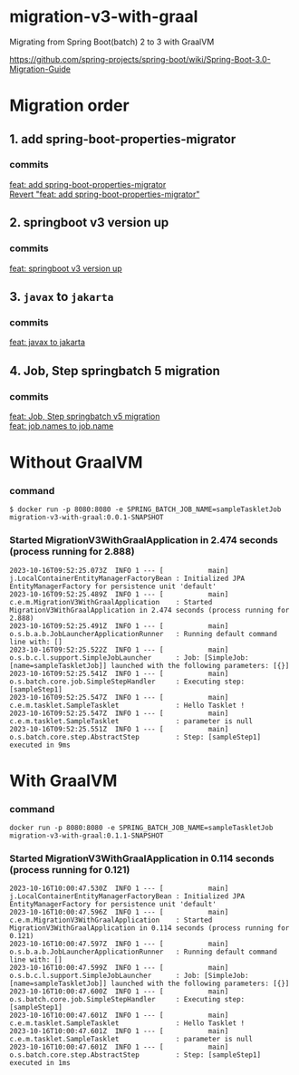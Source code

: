 # migration-v3-with-graal
Migrating from Spring Boot(batch) 2 to 3 with GraalVM

https://github.com/spring-projects/spring-boot/wiki/Spring-Boot-3.0-Migration-Guide

# Migration order

## 1. add spring-boot-properties-migrator
### commits
[feat: add spring-boot-properties-migrator](https://github.com/GHGHGHKO/migration-v3-with-graal/commit/951aee5984792ddf7e07e3f6b246919071273b50)  
[Revert "feat: add spring-boot-properties-migrator"](https://github.com/GHGHGHKO/migration-v3-with-graal/commit/bfeca161f1f606fb356158a6d8886bde7bcb0511)

## 2. springboot v3 version up
### commits
[feat: springboot v3 version up](https://github.com/GHGHGHKO/migration-v3-with-graal/commit/34d94ffd4a76f4a4cf1560cfb5f4b11359e826ff)

## 3. `javax` to `jakarta`
### commits
[feat: javax to jakarta](https://github.com/GHGHGHKO/migration-v3-with-graal/commit/241a6c6fdd5fd21b4af21a7f2756a74010153e8a)

## 4. Job, Step springbatch 5 migration
### commits
[feat: Job, Step springbatch v5 migration](https://github.com/GHGHGHKO/migration-v3-with-graal/commit/96a5ae72b838a05feed19885ba2f36d2dd7b84bd)  
[feat: job.names to job.name](https://github.com/GHGHGHKO/migration-v3-with-graal/commit/c366514ca498a5e3fe21e711d5e16e8bcc1c16bb)

# Without GraalVM

### command
```shell
$ docker run -p 8080:8080 -e SPRING_BATCH_JOB_NAME=sampleTaskletJob migration-v3-with-graal:0.0.1-SNAPSHOT
```

### Started MigrationV3WithGraalApplication in 2.474 seconds (process running for 2.888)
```text
2023-10-16T09:52:25.073Z  INFO 1 --- [           main] j.LocalContainerEntityManagerFactoryBean : Initialized JPA EntityManagerFactory for persistence unit 'default'
2023-10-16T09:52:25.489Z  INFO 1 --- [           main] c.e.m.MigrationV3WithGraalApplication    : Started MigrationV3WithGraalApplication in 2.474 seconds (process running for 2.888)
2023-10-16T09:52:25.491Z  INFO 1 --- [           main] o.s.b.a.b.JobLauncherApplicationRunner   : Running default command line with: []
2023-10-16T09:52:25.522Z  INFO 1 --- [           main] o.s.b.c.l.support.SimpleJobLauncher      : Job: [SimpleJob: [name=sampleTaskletJob]] launched with the following parameters: [{}]
2023-10-16T09:52:25.541Z  INFO 1 --- [           main] o.s.batch.core.job.SimpleStepHandler     : Executing step: [sampleStep1]
2023-10-16T09:52:25.547Z  INFO 1 --- [           main] c.e.m.tasklet.SampleTasklet              : Hello Tasklet !
2023-10-16T09:52:25.547Z  INFO 1 --- [           main] c.e.m.tasklet.SampleTasklet              : parameter is null
2023-10-16T09:52:25.551Z  INFO 1 --- [           main] o.s.batch.core.step.AbstractStep         : Step: [sampleStep1] executed in 9ms
```

# With GraalVM

### command
```shell
docker run -p 8080:8080 -e SPRING_BATCH_JOB_NAME=sampleTaskletJob migration-v3-with-graal:0.1.1-SNAPSHOT
```

### Started MigrationV3WithGraalApplication in 0.114 seconds (process running for 0.121)
```text
2023-10-16T10:00:47.530Z  INFO 1 --- [           main] j.LocalContainerEntityManagerFactoryBean : Initialized JPA EntityManagerFactory for persistence unit 'default'
2023-10-16T10:00:47.596Z  INFO 1 --- [           main] c.e.m.MigrationV3WithGraalApplication    : Started MigrationV3WithGraalApplication in 0.114 seconds (process running for 0.121)
2023-10-16T10:00:47.597Z  INFO 1 --- [           main] o.s.b.a.b.JobLauncherApplicationRunner   : Running default command line with: []
2023-10-16T10:00:47.599Z  INFO 1 --- [           main] o.s.b.c.l.support.SimpleJobLauncher      : Job: [SimpleJob: [name=sampleTaskletJob]] launched with the following parameters: [{}]
2023-10-16T10:00:47.600Z  INFO 1 --- [           main] o.s.batch.core.job.SimpleStepHandler     : Executing step: [sampleStep1]
2023-10-16T10:00:47.601Z  INFO 1 --- [           main] c.e.m.tasklet.SampleTasklet              : Hello Tasklet !
2023-10-16T10:00:47.601Z  INFO 1 --- [           main] c.e.m.tasklet.SampleTasklet              : parameter is null
2023-10-16T10:00:47.601Z  INFO 1 --- [           main] o.s.batch.core.step.AbstractStep         : Step: [sampleStep1] executed in 1ms
```